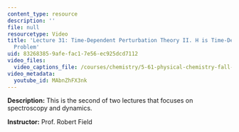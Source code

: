 ```yaml
---
content_type: resource
description: ''
file: null
resourcetype: Video
title: 'Lecture 31: Time-Dependent Perturbation Theory II. H is Time-Dependent: Two-Level
  Problem'
uid: 83268385-9afe-fac1-7e56-ec925dcd7112
video_files:
  video_captions_file: /courses/chemistry/5-61-physical-chemistry-fall-2017/lecture-videos/time-dependent-perturbation-theory-ii.-h-is-time-dependent-two-level-problem/MAbnZhFX3nk.vtt
video_metadata:
  youtube_id: MAbnZhFX3nk
---
```


**Description:** This is the second of two lectures that focuses on spectroscopy and dynamics.

**Instructor:** Prof. Robert Field
